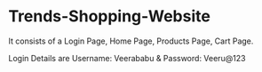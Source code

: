 # Trends-Shopping-Website
It consists of a Login Page, Home Page, Products Page, Cart Page.

Login Details are
Username: Veerababu &
Password: Veeru@123
